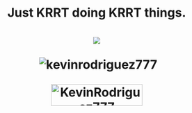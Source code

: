 <h1 align="center">Just KRRT doing KRRT things.<h1>
<p align=center>
<img src="https://github-readme-streak-stats.herokuapp.com/?user=KevinRodriguez777&stroke=ffffff&background=1c1917&ring=0891b2&fire=0891b2&currStreakNum=ffffff&currStreakLabel=0891b2&sideNums=ffffff&sideLabels=ffffff&dates=ffffff&hide_border=true" />
<p>
<p align="center"
<p>&nbsp;<img align="center" src="https://github-readme-stats.vercel.app/api?username=kevinrodriguez777&show_icons=true&locale=en" alt="kevinrodriguez777" /></p>


<p align="center" <a href="https://www.buymeacoffee.com/KevinRodriguez777"> <img align="center" src="https://cdn.buymeacoffee.com/buttons/v2/default-yellow.png" height="50" width="210" alt="KevinRodriguez777" /> <p>
